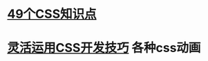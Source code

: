 <!--
 * @Author: your name
 * @Date: 2020-12-27 21:53:35
 * @LastEditTime: 2020-12-27 21:53:36
 * @LastEditors: Please set LastEditors
 * @Description: In User Settings Edit
 * @FilePath: /note/front-end/css/ index.md
-->
# [49个CSS知识点](https://juejin.cn/post/6844903902123393032)

# [灵活运用CSS开发技巧](https://juejin.cn/post/6844903926110617613) 各种css动画

